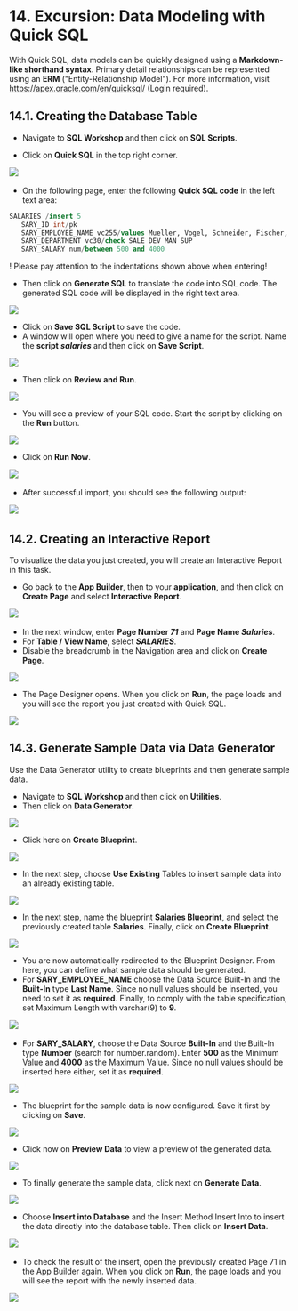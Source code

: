 # 14. Excursion: Data Modeling with Quick SQL

With Quick SQL, data models can be quickly designed using a **Markdown-like shorthand syntax**. Primary detail relationships can be represented using an **ERM** ("Entity-Relationship Model"). For more information, visit https://apex.oracle.com/en/quicksql/ (Login required).

## 14.1. Creating the Database Table

- Navigate to **SQL Workshop** and then click on **SQL Scripts**.

- Click on **Quick SQL** in the top right corner.

![](../../assets/Chapter-14/Exkurs_01.jpg)
 
- On the following page, enter the following **Quick SQL code** in the left text area:

 ```sql
SALARIES /insert 5
    SARY_ID int/pk
    SARY_EMPLOYEE_NAME vc255/values Mueller, Vogel, Schneider, Fischer, Schmidt
    SARY_DEPARTMENT vc30/check SALE DEV MAN SUP
    SARY_SALARY num/between 500 and 4000
 ```

! Please pay attention to the indentations shown above when entering!

- Then click on **Generate SQL** to translate the code into SQL code. The generated SQL code will be displayed in the right text area. 

![](../../assets/Chapter-14/Exkurs_02.jpg)

- Click on **Save SQL Script** to save the code. 
- A window will open where you need to give a name for the script. Name the **script** ***salaries*** and then click on **Save Script**. 

![](../../assets/Chapter-14/Exkurs_03.jpg)

- Then click on **Review and Run**. 

![](../../assets/Chapter-14/Exkurs_04.jpg)

- You will see a preview of your SQL code. Start the script by clicking on the **Run** button. 

![](../../assets/Chapter-14/Exkurs_05.jpg)

- Click on **Run Now**.

![](../../assets/Chapter-14/Exkurs_06.jpg)
 
- After successful import, you should see the following output:

![](../../assets/Chapter-14/Exkurs_07.jpg)
 
## 14.2. Creating an Interactive Report

To visualize the data you just created, you will create an Interactive Report in this task.
- Go back to the **App Builder**, then to your **application**, and then click on **Create Page** and select **Interactive Report**.

![](../../assets/Chapter-14/Exkurs_08.jpg)
 
- In the next window, enter **Page Number *71*** and **Page Name *Salaries***.
- For **Table / View Name**, select ***SALARIES***.
- Disable the breadcrumb in the Navigation area and click on **Create Page**.

![](../../assets/Chapter-14/Exkurs_09.jpg)

- The Page Designer opens. When you click on **Run**, the page loads and you will see the report you just created with Quick SQL.

![](../../assets/Chapter-14/Exkurs_10.jpg)

## 14.3. Generate Sample Data via Data Generator

Use the Data Generator utility to create blueprints and then generate sample data.
- Navigate to **SQL Workshop** and then click on **Utilities**.
- Then click on **Data Generator**.

![](../../assets/Chapter-14/Exkurs_11.jpg)

- Click here on **Create Blueprint**.

![](../../assets/Chapter-14/Exkurs_12.jpg)

- In the next step, choose **Use Existing** Tables to insert sample data into an already existing table.

![](../../assets/Chapter-14/Exkurs_13.jpg)

- In the next step, name the blueprint **Salaries Blueprint**, and select the previously created table **Salaries**. Finally, click on **Create Blueprint**.

![](../../assets/Chapter-14/Exkurs_14.jpg)

- You are now automatically redirected to the Blueprint Designer. From here, you can define what sample data should be generated.
- For **SARY_EMPLOYEE_NAME** choose the Data Source Built-In and the **Built-In** type **Last Name**. Since no null values should be inserted, you need to set it as **required**. Finally, to comply with the table specification, set Maximum Length with varchar(9) to **9**.

![](../../assets/Chapter-14/Exkurs_15.jpg)
 
- For **SARY_SALARY**, choose the Data Source **Built-In** and the Built-In type **Number** (search for number.random). Enter **500** as the Minimum Value and **4000** as the Maximum Value. Since no null values should be inserted here either, set it as **required**.

![](../../assets/Chapter-14/Exkurs_16.jpg)

- The blueprint for the sample data is now configured. Save it first by clicking on **Save**.

![](../../assets/Chapter-14/Exkurs_17.jpg)

- Click now on **Preview Data** to view a preview of the generated data.

![](../../assets/Chapter-14/Exkurs_18.jpg)

- To finally generate the sample data, click next on **Generate Data**.

![](../../assets/Chapter-14/Exkurs_19.jpg)

- Choose **Insert into Database** and the Insert Method Insert Into to insert the data directly into the database table. Then click on **Insert Data**.

![](../../assets/Chapter-14/Exkurs_20.jpg)
 
- To check the result of the insert, open the previously created Page 71 in the App Builder again. When you click on **Run**, the page loads and you will see the report with the newly inserted data.

![](../../assets/Chapter-14/Exkurs_21.jpg)